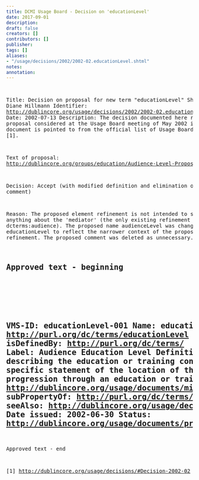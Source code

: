 ```yaml
---
title: DCMI Usage Board - Decision on 'educationLevel'
date: 2017-09-01
description: 
draft: false
creators: []
contributors: []
publisher: 
tags: []
aliases:
- "/usage/decisions/2002/2002-02.educationLevel.shtml"
notes: 
annotation: 
---
```


<!--#include virtual="/ssi/header.shtml" --><pre>
Title: Decision on proposal for new term "educationLevel"
Shepherd: Diane Hillmann
Identifier: <a href="/usage/decisions/2002/2002-02.educationLevel.shtml">http://dublincore.org/usage/decisions/2002/2002-02.educationLevel.shtml</a>
Date: 2002-07-13
Description: The decision documented here refers to a proposal
                  considered at the Usage Board meeting of May 2002
                  in Bath. This document is pointed to from
                  the official list of Usage Board Decisions [1].

Text of proposal: <a href="/groups/education/Audience-Level-Proposal.shtml">http://dublincore.org/groups/education/Audience-Level-Proposal.shtml</a>

Decision: Accept (with modified definition and elimination of 
the comment)

Reason: The proposed element refinement is not intended to say
anything about the 'mediator' (the only existing refinement of
dcterms:audience). The proposed name audienceLevel was changed 
to educationLevel to reflect the narrower context of the proposed
refinement. The proposed comment was deleted as unnecessary.

Approved text - beginning
-------------------------------------------------------------------------
 <a id="educationLevel-001" name="educationLevel-001"> </a>  
    VMS-ID: educationLevel-001
    Name: educationLevel
    URI: <a href="http://purl.org/dc/terms/educationLevel">http://purl.org/dc/terms/educationLevel</a>
    isDefinedBy: <a href="http://purl.org/dc/terms/">http://purl.org/dc/terms/</a>
    Label: Audience Education Level
    Definition: A general statement describing the education or 
                   training context. Alternatively, a more specific 
                   statement of the location of the audience in terms of 
                   its progression through an education or training context.
    Term Type: <a href="/usage/documents/mission/#element-refinement">http://dublincore.org/usage/documents/mission/#element-refinement</a>
    subPropertyOf: <a href="http://purl.org/dc/terms/audience">http://purl.org/dc/terms/audience</a>
    seeAlso: <a href="/usage/decisions/#Decision-2002-02">http://dublincore.org/usage/decisions/#Decision-2002-02</a>
    Date issued: 2002-06-30
    Status: <a href="/usage/documents/process/#conforming">http://dublincore.org/usage/documents/process/#conforming</a>
-------------------------------------------------------------------------
Approved text - end

[1] <a href="/usage/decisions/#Decision-2002-02">http://dublincore.org/usage/decisions/#Decision-2002-02</a>

</pre><!--#include virtual="/ssi/footer.shtml" -->
